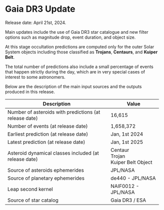 <!-- 02-2024-gaia-dr3-release.md -->

# Gaia DR3 Update

Release date: April 21st, 2024.

Main updates include the use of Gaia DR3 star catalogue and new filter options such as magnitude drop, event duration, and object size.

At this stage occultation predictions are computed only for the outer Solar System objects including those classified as **Trojans**, **Centaurs**, and **Kuiper Belt**.

The total number of predictions also include a small percentage of events that happen strictly during the day, which are in very special cases of interest to some astronomers.

Below are the description of the main input sources and the outputs produced in this release.

| Description                                            | Value                                       |
| ------------------------------------------------------ | ------------------------------------------- |
| Number of asteroids with predictions (at release date) | 16,615                                      |
| Number of events (at release date)                     | 1,658,372                                   |
| Earliest prediction (at release date)                  | Jan, 1st 2024                               |
| Latest prediction (at release date)                    | Jan, 1st 2025                               |
| Asteroid dynamical classes included (at release date)  | Centaur <br/>Trojan <br/>Kuiper Belt Object |
| Source of asteroids ephemerides                        | JPL/NASA                                    |
| Source of planetary ephemerides                        | de440 - JPL/NASA                            |
| Leap second kernel                                     | NAIF0012 - JPL/NASA                         |
| Source of star catalog                                 | Gaia DR3 / ESA                              |
